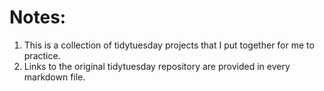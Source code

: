 # Notes:
1. This is a collection of tidytuesday projects that I put together for me to practice.
2. Links to the original tidytuesday repository are provided in every markdown file.

